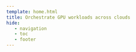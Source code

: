 ```yaml
---
template: home.html
title: Orchestrate GPU workloads across clouds
hide:
   - navigation
   - toc
   - footer
---
```

